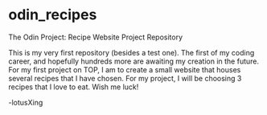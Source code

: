 # odin_recipes
The Odin Project: Recipe Website Project Repository

This is my very first repository (besides a test one). The first of my coding career, and hopefully hundreds more are awaiting my creation in the future.
For my first project on TOP, I am to create a small website that houses several recipes that I have chosen. For my project, I will be 
choosing 3 recipes that I love to eat. Wish me luck!

-lotusXing 
